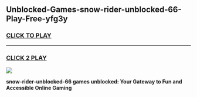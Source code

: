 
## Unblocked-Games-snow-rider-unblocked-66-Play-Free-yfg3y
<h3>
<a href="https://premium76.site?title=snow-rider-unblocked-66&ref=21A">CLICK TO PLAY</a></h3>
<hr>

<h3>
<a href="https://premium76.site?title=snow-rider-unblocked-66&ref=21A">CLICK 2 PLAY</a>
  
</h3>

<a href="https://premium76.site?title=snow-rider-unblocked-66&ref=21A"><img src="https://clearcache.store/games.png"></a>


**snow-rider-unblocked-66 games unblocked: Your Gateway to Fun and Accessible Online Gaming**
